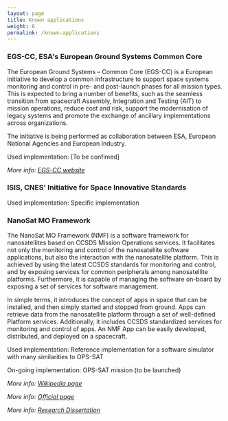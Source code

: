 ```yaml
---
layout: page
title: Known applications
weight: 6
permalink: /known-applications
---
```



### EGS-CC, ESA's European Ground Systems Common Core

The European Ground Systems – Common Core (EGS-CC) is a European initiative to develop a common infrastructure to support space systems monitoring and control in pre- and post-launch phases for all mission types. This is expected to bring a number of benefits, such as the seamless transition from spacecraft Assembly, Integration and Testing (AIT) to mission operations, reduce cost and risk, support the modernisation of legacy systems and promote the exchange of ancillary implementations across organizations.

The initiative is being performed as collaboration between ESA, European National Agencies and European Industry.

Used implementation: [To be confimed]

*More info: [EGS-CC website](http://www.egscc.esa.int/)*

### ISIS, CNES' Initiative for Space Innovative Standards

Used implementation: Specific implementation

### NanoSat MO Framework

The NanoSat MO Framework (NMF) is a software framework for nanosatellites based on CCSDS Mission Operations services. It facilitates not only the monitoring and control of the nanosatellite software applications, but also the interaction with the nanosatellite platform. This is achieved by using the latest CCSDS standards for monitoring and control, and by exposing services for common peripherals among nanosatellite platforms. Furthermore, it is capable of managing the software on-board by exposing a set of services for software management.

In simple terms, it introduces the concept of apps in space that can be installed, and then simply started and stopped from ground. Apps can retrieve data from the nanosatellite platform through a set of well-defined Platform services. Additionally, it includes CCSDS standardized services for monitoring and control of apps. An NMF App can be easily developed, distributed, and deployed on a spacecraft.

Used implementation: Reference implementation for a software simulator with many similarities to OPS-SAT

On-going implementation: OPS-SAT mission (to be launched)

*More info: [Wikipedia page](https://en.wikipedia.org/wiki/NanoSat_MO_Framework)*

*More info: [Official page](https://nanosat-mo-framework.github.io/)*

*More info: [Research Dissertation](https://www.researchgate.net/publication/321825076_A_Software_Framework_for_Nanosatellites_based_on_CCSDS_Mission_Operations_Services_with_Reference_Implementation_for_ESA's_OPS-SAT_Mission?_sg=n_0zxq2jOecgvXb2NnQl1H7iqj08haU_oOju6pkRqwIPoLmn3x2IJYrhvJdixjKLsbs0wpJ_Ty-Ok7jOvR2Sc9aunnweP9iBXpDHohgu.30U33ftmZ3i7h5SGFcykKUx4HZ5xDn0S0qVKvklotOg0wn-tQpfl3SJ59mX90Vo94DuXrKCJtkFWjqBZrige1w)*
